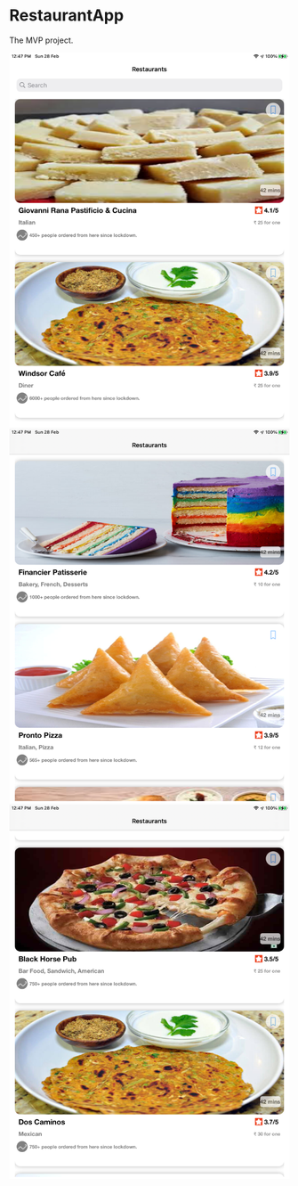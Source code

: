 # RestaurantApp
The MVP project.

![](Screenshots/IMG_6252.PNG)
![](Screenshots/IMG_6253.PNG)
![](Screenshots/IMG_6251.PNG)


